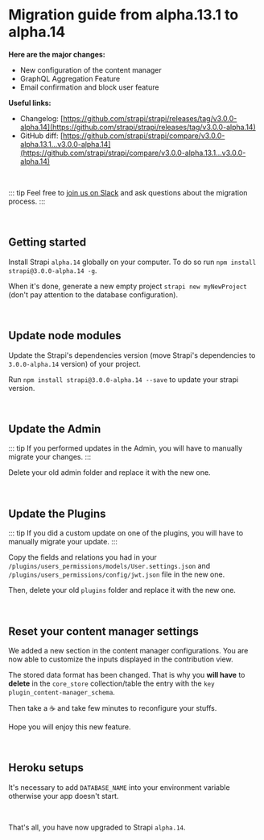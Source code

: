 # Migration guide from alpha.13.1 to alpha.14

**Here are the major changes:**

- New configuration of the content manager
- GraphQL Aggregation Feature
- Email confirmation and block user feature

**Useful links:**

- Changelog: [https://github.com/strapi/strapi/releases/tag/v3.0.0-alpha.14](https://github.com/strapi/strapi/releases/tag/v3.0.0-alpha.14)
- GitHub diff: [https://github.com/strapi/strapi/compare/v3.0.0-alpha.13.1...v3.0.0-alpha.14](https://github.com/strapi/strapi/compare/v3.0.0-alpha.13.1...v3.0.0-alpha.14)

<br>

::: tip
Feel free to [join us on Slack](http://slack.strapi.io) and ask questions about the migration process.
:::

<br>

## Getting started

Install Strapi `alpha.14` globally on your computer. To do so run `npm install strapi@3.0.0-alpha.14 -g`.

When it's done, generate a new empty project `strapi new myNewProject` (don't pay attention to the database configuration).

<br>

## Update node modules

Update the Strapi's dependencies version (move Strapi's dependencies to `3.0.0-alpha.14` version) of your project.

Run `npm install strapi@3.0.0-alpha.14 --save` to update your strapi version.

<br>

## Update the Admin

::: tip
If you performed updates in the Admin, you will have to manually migrate your changes.
:::

Delete your old admin folder and replace it with the new one.

<br>

## Update the Plugins

::: tip
If you did a custom update on one of the plugins, you will have to manually migrate your update.
:::

Copy the fields and relations you had in your `/plugins/users_permissions/models/User.settings.json` and `/plugins/users_permissions/config/jwt.json` file in the new one.

Then, delete your old `plugins` folder and replace it with the new one.

<br>

## Reset your content manager settings

We added a new section in the content manager configurations. You are now able to customize the inputs displayed in the contribution view.

The stored data format has been changed. That is why you **will have** to **delete** in the `core_store` collection/table the entry with the `key` `plugin_content-manager_schema`.

Then take a ☕️ and take few minutes to reconfigure your stuffs.

Hope you will enjoy this new feature.

<br>

## Heroku setups

It's necessary to add `DATABASE_NAME` into your environment variable otherwise your app doesn't start.

<br>

That's all, you have now upgraded to Strapi `alpha.14`.
